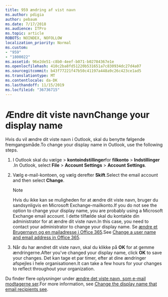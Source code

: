 ```yaml
---
title: 959 ændring af vist navn
ms.author: pdigia
author: pebaum
ms.date: 7/17/2018
ms.audience: ITPro
ms.topic: article
ROBOTS: NOINDEX, NOFOLLOW
localization_priority: Normal
ms.custom:
- "959"
- "1800022"
ms.assetid: 96e2de51-c8b0-4eef-b071-b02784367e1e
ms.openlocfilehash: 410c2ba8fd51220b531651a7c830934dc27d4a07
ms.sourcegitcommit: b43f77221f47b50c41197a448a9c26c423ce1ad5
ms.translationtype: MT
ms.contentlocale: da-DK
ms.lasthandoff: 11/15/2019
ms.locfileid: "36736715"
---
```

# <a name="change-your-display-name"></a><span data-ttu-id="bba14-102">Ændre dit viste navn</span><span class="sxs-lookup"><span data-stu-id="bba14-102">Change your display name</span></span>
  
<span data-ttu-id="bba14-103">Hvis du vil ændre dit viste navn i Outlook, skal du benytte følgende fremgangsmåde.</span><span class="sxs-lookup"><span data-stu-id="bba14-103">To change your display name in Outlook, use the following steps.</span></span>
  
1. <span data-ttu-id="bba14-104">I Outlook skal du vælge \> **kontoindstillinger**for **filkonto** \> **Indstillinger** .</span><span class="sxs-lookup"><span data-stu-id="bba14-104">In Outlook, select **File** \> **Account Settings** \> **Account Settings**.</span></span>

2. <span data-ttu-id="bba14-105">Vælg e-mail-kontoen, og vælg derefter **Skift**.</span><span class="sxs-lookup"><span data-stu-id="bba14-105">Select the email account and then select **Change**.</span></span>

    > [!NOTE]
    > <span data-ttu-id="bba14-106">Hvis du ikke kan se muligheden for at ændre dit viste navn, bruger du sandsynligvis en Microsoft Exchange-mailkonto.</span><span class="sxs-lookup"><span data-stu-id="bba14-106">If you do not see the option to change your display name, you are probably using a Microsoft Exchange email account.</span></span> <span data-ttu-id="bba14-107">I dette tilfælde skal du kontakte din administrator for at ændre dit viste navn.</span><span class="sxs-lookup"><span data-stu-id="bba14-107">In this case, you need to contact your administrator to change your display name.</span></span> <span data-ttu-id="bba14-108">Se [ændre et Brugernavn og en mailadresse i Office 365](https://docs.microsoft.com/office365/admin/add-users/change-a-user-name-and-email-address).</span><span class="sxs-lookup"><span data-stu-id="bba14-108">See [Change a user name and email address in Office 365](https://docs.microsoft.com/office365/admin/add-users/change-a-user-name-and-email-address).</span></span>
  
3. <span data-ttu-id="bba14-109">Når du har ændret dit viste navn, skal du klikke på **OK** for at gemme ændringerne.</span><span class="sxs-lookup"><span data-stu-id="bba14-109">After you've changed your display name, click **OK** to save your changes.</span></span> <span data-ttu-id="bba14-110">Det kan tage et par timer, efter at dine ændringer afspejles i hele organisationen.</span><span class="sxs-lookup"><span data-stu-id="bba14-110">It can take a few hours for your changes to reflect throughout your organization.</span></span>

<span data-ttu-id="bba14-111">Du finder flere oplysninger under [ændre det viste navn, som e-mail modtagerne ser](https://support.office.com/article/2b53331a-ba2a-4803-88dc-ac9fe376c8a9.aspx).</span><span class="sxs-lookup"><span data-stu-id="bba14-111">For more information, see [Change the display name that email recipients see](https://support.office.com/article/2b53331a-ba2a-4803-88dc-ac9fe376c8a9.aspx).</span></span>
  